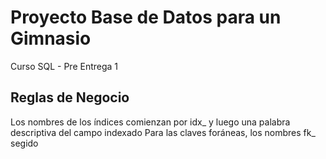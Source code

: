 # Proyecto Base de Datos para un Gimnasio
Curso SQL - Pre Entrega 1


Reglas de Negocio
-----------------


Los nombres de los índices comienzan por idx_ y luego una palabra descriptiva del campo indexado
Para las claves foráneas, los nombres fk_ segido 
